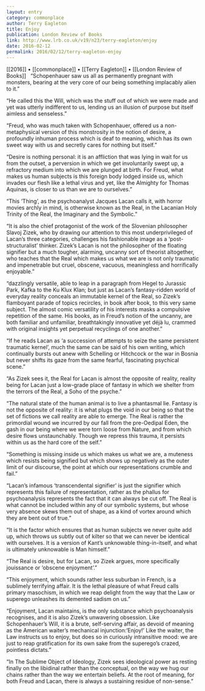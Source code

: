 ```yaml
---
layout: entry
category: commonplace
author: Terry Eagleton
title: Enjoy
publication: London Review of Books
link: http://www.lrb.co.uk/v19/n23/terry-eagleton/enjoy
date: 2016-02-12
permalink: 2016/02/12/terry-eagleton-enjoy
---
```


[[2016]] • [[commonplace]] • [[Terry Eagleton]] • [[London Review of Books]]
 
“Schopenhauer saw us all as permanently pregnant with monsters, bearing at the very core of our being something implacably alien to it.”

“He called this the Will, which was the stuff out of which we were made and yet was utterly indifferent to us, lending us an illusion of purpose but itself aimless and senseless.”

“Freud, who was much taken with Schopenhauer, offered us a non-metaphysical version of this monstrosity in the notion of desire, a profoundly inhuman process which is deaf to meaning, which has its own sweet way with us and secretly cares for nothing but itself.”

“Desire is nothing personal: it is an affliction that was lying in wait for us from the outset, a perversion in which we get involuntarily swept up, a refractory medium into which we are plunged at birth. For Freud, what makes us human subjects is this foreign body lodged inside us, which invades our flesh like a lethal virus and yet, like the Almighty for Thomas Aquinas, is closer to us than we are to ourselves.”

“This ‘Thing’, as the psychoanalyst Jacques Lacan calls it, with horror movies archly in mind, is otherwise known as the Real, in the Lacanian Holy Trinity of the Real, the Imaginary and the Symbolic.”

“It is also the chief protagonist of the work of the Slovenian philosopher Slavoj Zizek, who by drawing our attention to this most underprivileged of Lacan’s three categories, challenges his fashionable image as a ‘post-structuralist’ thinker. Zizek’s Lacan is not the philosopher of the floating signifier but a much tougher, alarming, uncanny sort of theorist altogether, who teaches that the Real which makes us what we are is not only traumatic and impenetrable but cruel, obscene, vacuous, meaningless and horrifically enjoyable.”

“dazzlingly versatile, able to leap in a paragraph from Hegel to Jurassic Park, Kafka to the Ku Klux Klan; but just as Lacan’s fantasy-ridden world of everyday reality conceals an immutable kernel of the Real, so Zizek’s flamboyant parade of topics recircles, in book after book, to this very same subject. The almost comic versatility of his interests masks a compulsive repetition of the same. His books, as in Freud’s notion of the uncanny, are both familiar and unfamiliar, breathtakingly innovative yet déjà lu, crammed with original insights yet perpetual recyclings of one another.”

“If he reads Lacan as ‘a succession of attempts to seize the same persistent traumatic kernel’, much the same can be said of his own writing, which continually bursts out anew with Schelling or Hitchcock or the war in Bosnia but never shifts its gaze from the same fearful, fascinating psychical scene.”

“As Zizek sees it, the Real for Lacan is almost the opposite of reality, reality being for Lacan just a low-grade place of fantasy in which we shelter from the terrors of the Real, a Soho of the psyche.”

“The natural state of the human animal is to live a phantasmal lie. Fantasy is not the opposite of reality: it is what plugs the void in our being so that the set of fictions we call reality are able to emerge. The Real is rather the primordial wound we incurred by our fall from the pre-Oedipal Eden, the gash in our being where we were torn loose from Nature, and from which desire flows unstaunchably. Though we repress this trauma, it persists within us as the hard core of the self.”

“Something is missing inside us which makes us what we are, a muteness which resists being signified but which shows up negatively as the outer limit of our discourse, the point at which our representations crumble and fail.”

“Lacan’s infamous ‘transcendental signifier’ is just the signifier which represents this failure of representation, rather as the phallus for psychoanalysis represents the fact that it can always be cut off. The Real is what cannot be included within any of our symbolic systems, but whose very absence skews them out of shape, as a kind of vortex around which they are bent out of true.”

“It is the factor which ensures that as human subjects we never quite add up, which throws us subtly out of kilter so that we can never be identical with ourselves. It is a version of Kant’s unknowable thing-in-itself, and what is ultimately unknowable is Man himself.”

“The Real is desire, but for Lacan, so Zizek argues, more specifically jouissance or ‘obscene enjoyment’.”

“This enjoyment, which sounds rather less suburban in French, is a sublimely terrifying affair. It is the lethal pleasure of what Freud calls primary masochism, in which we reap delight from the way that the Law or superego unleashes its demented sadism on us.”

“Enjoyment, Lacan maintains, is the only substance which psychoanalysis recognises, and it is also Zizek’s unwavering obsession. Like Schopenhauer’s Will, it is a brute, self-serving affair, as devoid of meaning as the American waiter’s mechanical injunction:‘Enjoy!’ Like the waiter, the Law instructs us to enjoy, but does so in curiously intransitive mood: we are just to reap gratification for its own sake from the superego’s crazed, pointless dictats.”

“In The Sublime Object of Ideology, Zizek sees ideological power as resting finally on the libidinal rather than the conceptual, on the way we hug our chains rather than the way we entertain beliefs. At the root of meaning, for both Freud and Lacan, there is always a sustaining residue of non-sense.”
